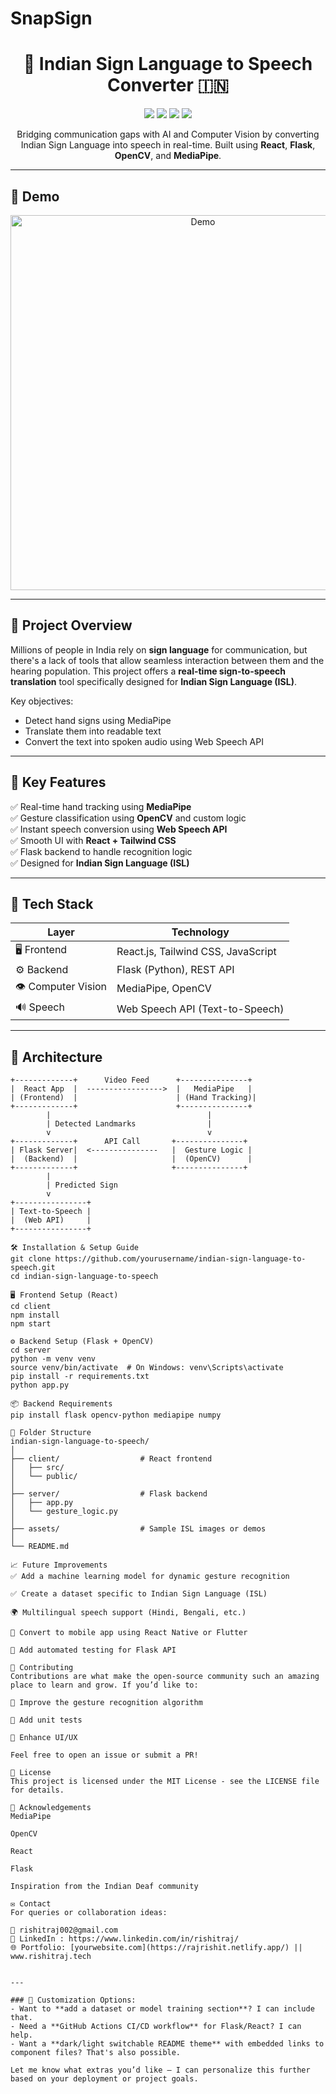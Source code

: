 # SnapSign
<h1 align="center">
  🤟 Indian Sign Language to Speech Converter 🇮🇳
</h1>

<p align="center">
  <img src="https://img.shields.io/badge/Frontend-React-blue?style=flat-square" />
  <img src="https://img.shields.io/badge/Backend-Flask-green?style=flat-square" />
  <img src="https://img.shields.io/badge/CV-OpenCV-red?style=flat-square" />
  <img src="https://img.shields.io/badge/ML-MediaPipe-orange?style=flat-square" />
</p>

<p align="center">
  Bridging communication gaps with AI and Computer Vision by converting Indian Sign Language into speech in real-time. Built using <b>React</b>, <b>Flask</b>, <b>OpenCV</b>, and <b>MediaPipe</b>.
</p>

---

## 🌟 Demo

<!-- You can add a GIF or a video here -->
<p align="center">
  <img src="https://user-images.githubusercontent.com/your-gif-here.gif" alt="Demo" width="600"/>
</p>

---

## 🧠 Project Overview

Millions of people in India rely on **sign language** for communication, but there's a lack of tools that allow seamless interaction between them and the hearing population. This project offers a **real-time sign-to-speech translation** tool specifically designed for **Indian Sign Language (ISL)**.

Key objectives:
- Detect hand signs using MediaPipe
- Translate them into readable text
- Convert the text into spoken audio using Web Speech API

---

## 🚀 Key Features

✅ Real-time hand tracking using **MediaPipe**  
✅ Gesture classification using **OpenCV** and custom logic  
✅ Instant speech conversion using **Web Speech API**  
✅ Smooth UI with **React + Tailwind CSS**  
✅ Flask backend to handle recognition logic  
✅ Designed for **Indian Sign Language (ISL)**  

---

## 🔧 Tech Stack

| Layer         | Technology                     |
|---------------|--------------------------------|
| 🖥 Frontend    | React.js, Tailwind CSS, JavaScript |
| ⚙ Backend      | Flask (Python), REST API       |
| 👁 Computer Vision | MediaPipe, OpenCV             |
| 🔊 Speech      | Web Speech API (Text-to-Speech) |

---

## 🧩 Architecture

```plaintext
+-------------+      Video Feed      +---------------+
|  React App  |  ----------------->  |   MediaPipe   |
| (Frontend)  |                      | (Hand Tracking)|
+-------------+                      +---------------+
        |                                   |
        | Detected Landmarks                |
        v                                   v
+-------------+      API Call       +---------------+
| Flask Server|  <---------------   |  Gesture Logic |
|  (Backend)  |                     |  (OpenCV)      |
+-------------+                     +---------------+
        |
        | Predicted Sign
        v
+----------------+
| Text-to-Speech |
|  (Web API)     |
+----------------+

🛠️ Installation & Setup Guide
git clone https://github.com/yourusername/indian-sign-language-to-speech.git
cd indian-sign-language-to-speech

🖥 Frontend Setup (React)
cd client
npm install
npm start

⚙ Backend Setup (Flask + OpenCV)
cd server
python -m venv venv
source venv/bin/activate  # On Windows: venv\Scripts\activate
pip install -r requirements.txt
python app.py

📦 Backend Requirements
pip install flask opencv-python mediapipe numpy

📂 Folder Structure
indian-sign-language-to-speech/
│
├── client/                  # React frontend
│   ├── src/
│   └── public/
│
├── server/                  # Flask backend
│   ├── app.py
│   └── gesture_logic.py
│
├── assets/                  # Sample ISL images or demos
│
└── README.md

📈 Future Improvements
✅ Add a machine learning model for dynamic gesture recognition

✅ Create a dataset specific to Indian Sign Language (ISL)

🌍 Multilingual speech support (Hindi, Bengali, etc.)

📲 Convert to mobile app using React Native or Flutter

🧪 Add automated testing for Flask API

🤝 Contributing
Contributions are what make the open-source community such an amazing place to learn and grow. If you’d like to:

🚀 Improve the gesture recognition algorithm

🧪 Add unit tests

🎨 Enhance UI/UX

Feel free to open an issue or submit a PR!

📜 License
This project is licensed under the MIT License - see the LICENSE file for details.

🙏 Acknowledgements
MediaPipe

OpenCV

React

Flask

Inspiration from the Indian Deaf community

✉️ Contact
For queries or collaboration ideas:

📧 rishitraj002@gmail.com
🔗 LinkedIn : https://www.linkedin.com/in/rishitraj/
🌐 Portfolio: [yourwebsite.com](https://rajrishit.netlify.app/) || www.rishitraj.tech


---

### 🔧 Customization Options:
- Want to **add a dataset or model training section**? I can include that.
- Need a **GitHub Actions CI/CD workflow** for Flask/React? I can help.
- Want a **dark/light switchable README theme** with embedded links to component files? That's also possible.

Let me know what extras you’d like — I can personalize this further based on your deployment or project goals.
